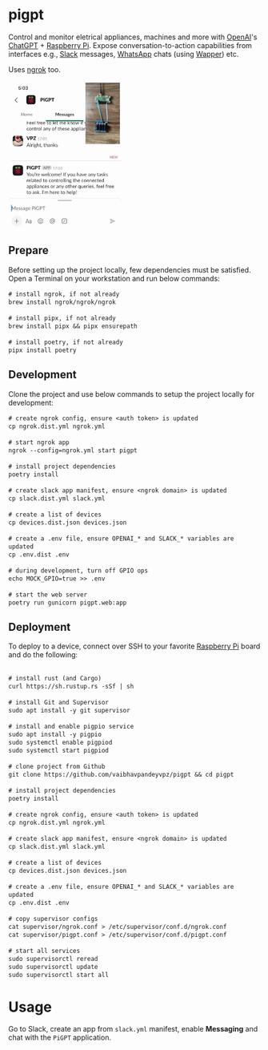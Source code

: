 # pigpt

Control and monitor eletrical appliances, machines and more with [OpenAI](https://openai.com/)'s [ChatGPT](https://openai.com/chatgpt/) + [Raspberry Pi](https://www.raspberrypi.org/). Expose conversation-to-action capabilities from interfaces e.g., [Slack](https://slack.com/intl/en-in/) messages, [WhatsApp](https://www.whatsapp.com/) chats (using [Wapper](https://github.com/vaibhavpandeyvpz/wapper)) etc.

Uses [ngrok](https://ngrok.com/) too.

![PiGPT Demo](demo.gif)

## Prepare

Before setting up the project locally, few dependencies must be satisfied.
Open a Terminal on your workstation and run below commands:

```shell
# install ngrok, if not already
brew install ngrok/ngrok/ngrok

# install pipx, if not already
brew install pipx && pipx ensurepath

# install poetry, if not already
pipx install poetry
```

## Development

Clone the project and use below commands to setup the project locally for development:

```shell
# create ngrok config, ensure <auth token> is updated
cp ngrok.dist.yml ngrok.yml

# start ngrok app
ngrok --config=ngrok.yml start pigpt

# install project dependencies
poetry install

# create slack app manifest, ensure <ngrok domain> is updated
cp slack.dist.yml slack.yml

# create a list of devices
cp devices.dist.json devices.json

# create a .env file, ensure OPENAI_* and SLACK_* variables are updated
cp .env.dist .env

# during development, turn off GPIO ops
echo MOCK_GPIO=true >> .env

# start the web server
poetry run gunicorn pigpt.web:app
```

## Deployment

To deploy to a device, connect over SSH to your favorite [Raspberry Pi](https://www.raspberrypi.org/) board and do the following:

```shell

# install rust (and Cargo)
curl https://sh.rustup.rs -sSf | sh

# install Git and Supervisor
sudo apt install -y git supervisor

# install and enable pigpio service
sudo apt install -y pigpio
sudo systemctl enable pigpiod
sudo systemctl start pigpiod

# clone project from Github
git clone https://github.com/vaibhavpandeyvpz/pigpt && cd pigpt

# install project dependencies
poetry install

# create ngrok config, ensure <auth token> is updated
cp ngrok.dist.yml ngrok.yml

# create slack app manifest, ensure <ngrok domain> is updated
cp slack.dist.yml slack.yml

# create a list of devices
cp devices.dist.json devices.json

# create a .env file, ensure OPENAI_* and SLACK_* variables are updated
cp .env.dist .env

# copy supervisor configs
cat supervisor/ngrok.conf > /etc/supervisor/conf.d/ngrok.conf
cat supervisor/pigpt.conf > /etc/supervisor/conf.d/pigpt.conf

# start all services
sudo supervisorctl reread
sudo supervisorctl update
sudo supervisorctl start all
```

# Usage

Go to Slack, create an app from `slack.yml` manifest, enable **Messaging** and chat with the `PiGPT` application.
